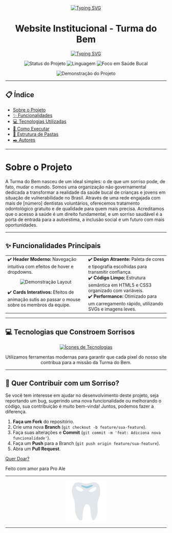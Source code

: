 <p align="center">
  <a href="https://git.io/typing-svg"><img src="https://readme-typing-svg.demolab.com?font=Fira+Code&weight=700&size=28&pause=1000&color=1E90FF&center=true&vCenter=true&width=435&lines=Turma+do+Bem" alt="Typing SVG" /></a>
</p>

<h1 align="center">
  Website Institucional - Turma do Bem
</h1>

<p align="center">
  <a href="https://git.io/typing-svg"><img src="https://readme-typing-svg.demolab.com?font=Fira+Code&weight=700&size=22&pause=1000&color=1E90FF&width=435&lines=Cuidando+da+Sa%C3%BAde+Bucal+no+Brasil" alt="Typing SVG" /></a>
</p>

<p align="center">
  <img src="https://img.shields.io/badge/status-concluído-brightgreen" alt="Status do Projeto">
  <img src="https://img.shields.io/badge/linguagem-HTML/CSS-blue" alt="Linguagem">
  <img src="https://img.shields.io/badge/Saúde_Bucal-❤️-red" alt="Foco em Saúde Bucal"> </p>


<p align="center">
  <img src="https://media4.giphy.com/media/v1.Y2lkPTc5MGI3NjExbGdla2p6bzI1aGFjcDFjdWV5aXMwenYwNjZxdmowYmd0eTcybG5xNiZlcD12MV9pbnRlcm5hbF9naWZfYnlfaWQmY3Q9Zw/RuRifKMHunbYnoIUnq/giphy.gif" alt="Demonstração do Projeto">
</p>

---

## 📋 Índice

* [Sobre o Projeto](#-sobre-o-projeto)
* [✨ Funcionalidades](#-funcionalidades)
* [💻 Tecnologias Utilizadas](#-tecnologias-utilizadas)
* [🚀 Como Executar](#-como-executar)
* [📁 Estrutura de Pastas](#-estrutura-de-pastas)
* [✒️ Autores](#️-autores)

---

# Sobre o Projeto
<p>
  A Turma do Bem nasceu de um ideal simples: o de que um sorriso pode, de fato, mudar o mundo. Somos uma organização não governamental dedicada a transformar a realidade da saúde bucal de crianças e jovens em situação de vulnerabilidade no Brasil. Através de uma rede engajada com mais de [número] dentistas voluntários, oferecemos tratamento odontológico gratuito e de qualidade para quem mais precisa. Acreditamos que o acesso à saúde é um direito fundamental, e um sorriso saudável é a porta de entrada para a autoestima, a inclusão social e um futuro com mais oportunidades.
</p>

---

## ✨ Funcionalidades Principais

<table width="100%">
  <tr>
    <td width="50%" valign="top">
      ✔️ <strong>Header Moderno:</strong> Navegação intuitiva com efeitos de hover e dropdowns.<br>
      <p align="center">
        <img src="https://media1.giphy.com/media/v1.Y2lkPTc5MGI3NjExOXEyajYwczhlazAxdmdpY2Via240NDU4MWU2N2RueHFwMWt5cW1pbCZlcD12MV9pbnRlcm5hbF9naWZfYnlfaWQmY3Q9Zw/GLwjBhdbTNe59jhtV2/giphy.gif" alt="Demonstração Layout">
      </p>
      ✔️ <strong>Cards Interativos:</strong> Efeitos de animação sutis ao passar o mouse sobre os membros da equipe.
    </td>
    <td width="50%" valign="top">
      ✔️ <strong>Design Atraente:</strong> Paleta de cores e tipografia escolhidas para transmitir confiança.<br>
      ✔️ <strong>Código Limpo:</strong> Estrutura semântica em HTML5 e CSS3 organizado com variáveis.<br>
      ✔️ <strong>Performance:</strong> Otimizado para um carregamento rápido, utilizando SVGs e imagens leves.
    </td>
  </tr>
</table>

---

## 💻 Tecnologias que Constroem Sorrisos

<p align="center">
  <a href="https://skillicons.dev">
    <img src="https://skillicons.dev/icons?i=html,css,git,vscode,github" alt="Ícones de Tecnologias"/>
  </a>
</p>
<p align="center">
  Utilizamos ferramentas modernas para garantir que cada pixel do nosso site contribua para a missão da Turma do Bem.
</p>

---

## 🤝 Quer Contribuir com um Sorriso?

Se você tem interesse em ajudar no desenvolvimento deste projeto, seja reportando um bug, sugerindo uma nova funcionalidade ou melhorando o código, sua contribuição é muito bem-vinda! Juntos, podemos fazer a diferença.

1.  **Faça um Fork** do repositório.
2.  Crie uma nova **Branch** (`git checkout -b feature/sua-feature`).
3.  Faça suas alterações e **Commit** (`git commit -m 'feat: Adiciona nova funcionalidade'`).
4.  Faça um **Push** para a Branch (`git push origin feature/sua-feature`).
5.  Abra um **Pull Request**.

<a href = "./pages/doar.html">Quer Doar?</a>

Feito com amor para Pro Ale

---

<p align="center">
  <img src = "./assets/img/tooth2.svg">
</p>

---